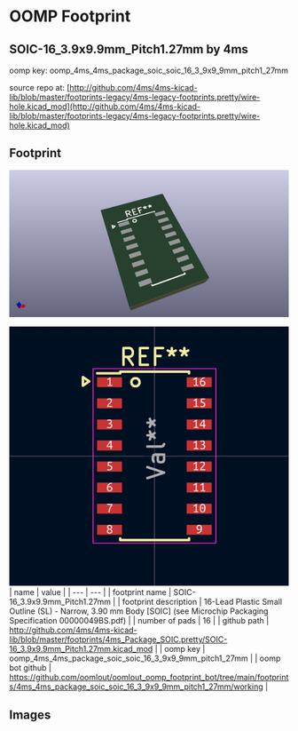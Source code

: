 # OOMP Footprint  
## SOIC-16_3.9x9.9mm_Pitch1.27mm  by 4ms  
  
oomp key: oomp_4ms_4ms_package_soic_soic_16_3_9x9_9mm_pitch1_27mm  
  
source repo at: [http://github.com/4ms/4ms-kicad-lib/blob/master/footprints-legacy/4ms-legacy-footprints.pretty/wire-hole.kicad_mod](http://github.com/4ms/4ms-kicad-lib/blob/master/footprints-legacy/4ms-legacy-footprints.pretty/wire-hole.kicad_mod)  
## Footprint  
  
[![working_kicad_pcb_3d.png](working_kicad_pcb_3d_600.png)](working_kicad_pcb_3d.png)  
  
[![working.png](working_600.png)](working.png)  
| name | value | 
| --- | --- | 
| footprint name | SOIC-16_3.9x9.9mm_Pitch1.27mm | 
| footprint description | 16-Lead Plastic Small Outline (SL) - Narrow, 3.90 mm Body [SOIC] (see Microchip Packaging Specification 00000049BS.pdf) | 
| number of pads | 16 | 
| github path | http://github.com/4ms/4ms-kicad-lib/blob/master/footprints/4ms_Package_SOIC.pretty/SOIC-16_3.9x9.9mm_Pitch1.27mm.kicad_mod | 
| oomp key | oomp_4ms_4ms_package_soic_soic_16_3_9x9_9mm_pitch1_27mm | 
| oomp bot github | https://github.com/oomlout/oomlout_oomp_footprint_bot/tree/main/footprints/4ms_4ms_package_soic_soic_16_3_9x9_9mm_pitch1_27mm/working | 
## Images  
